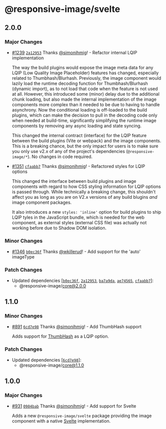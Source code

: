 # @responsive-image/svelte

## 2.0.0

### Major Changes

- [#1239](https://github.com/simonihmig/responsive-image/pull/1239) [`2a12953`](https://github.com/simonihmig/responsive-image/commit/2a12953af08d22d5d9ba255c8a53025afd616a17) Thanks [@simonihmig](https://github.com/simonihmig)! - Refactor internal LQIP implementation

  The way the build plugins would expose the image meta data for any LQIP (Low Quality Image Placeholder) features has changed, especially related to Thumbhash/Blurhash. Previously, the image component would lazily load the runtime decoding function for Thumbhash/Blurhash (dynamic import), as to not load that code when the feature is not used at all. However, this introduced some (minor) delay due to the additional chunk loading, but also made the internal implementation of the image components more complex than it needed to be due to having to handle asynchrony. Now the conditional loading is off-loaded to the build plugins, which can make the decision to pull in the decoding code only when needed at build-time, significantly simplifying the runtime image components by removing any async loading and state syncing.

  This changed the internal contract (interface) for the LQIP feature between the build plugins (Vite or webpack) and the image components. This is a breaking chance, but the only impact for users is to make sure you only use v2.x of any of the project's dependencies (`@responsive-image/*`). No changes in code required.

- [#1351](https://github.com/simonihmig/responsive-image/pull/1351) [`cfaabb7`](https://github.com/simonihmig/responsive-image/commit/cfaabb7f56e312fdefcd50aacde4810eb1667179) Thanks [@simonihmig](https://github.com/simonihmig)! - Refactored styles for LQIP options

  This changed the interface between build plugins and image components with regard to how CSS styling information for LQIP options is passed through. While technically a breaking change, this shouldn't affect you as long as you are on V2.x versions of any build blugins _and_ image component packages.

  It also introduces a new `styles: 'inline'` option for build plugins to ship LQIP tyles in the JavaScript bundle, which is needed for the web component, as external styles (external CSS file) was actually not working before due to Shadow DOM isolation.

### Minor Changes

- [#1346](https://github.com/simonihmig/responsive-image/pull/1346) [`b0ec36f`](https://github.com/simonihmig/responsive-image/commit/b0ec36f1c69fe7a92c86b7acb3ea2198b7b2b9ea) Thanks [@wkillerud](https://github.com/wkillerud)! - Add support for the 'auto' imageType

### Patch Changes

- Updated dependencies [[`b0ec36f`](https://github.com/simonihmig/responsive-image/commit/b0ec36f1c69fe7a92c86b7acb3ea2198b7b2b9ea), [`2a12953`](https://github.com/simonihmig/responsive-image/commit/2a12953af08d22d5d9ba255c8a53025afd616a17), [`ba7a9da`](https://github.com/simonihmig/responsive-image/commit/ba7a9da44d73cfaecb2e57ea7862af519f90b494), [`ae74565`](https://github.com/simonihmig/responsive-image/commit/ae74565a5415a4d98187b6bc7b67b9db3d7c3aa0), [`cfaabb7`](https://github.com/simonihmig/responsive-image/commit/cfaabb7f56e312fdefcd50aacde4810eb1667179)]:
  - @responsive-image/core@2.0.0

## 1.1.0

### Minor Changes

- [#891](https://github.com/simonihmig/responsive-image/pull/891) [`6cd7e98`](https://github.com/simonihmig/responsive-image/commit/6cd7e980403b2c11595e6eaacd0bbe6d64d7100a) Thanks [@simonihmig](https://github.com/simonihmig)! - Add ThumbHash support

  Adds support for [ThumbHash](https://evanw.github.io/thumbhash/) as a LQIP option.

### Patch Changes

- Updated dependencies [[`6cd7e98`](https://github.com/simonihmig/responsive-image/commit/6cd7e980403b2c11595e6eaacd0bbe6d64d7100a)]:
  - @responsive-image/core@1.1.0

## 1.0.0

### Major Changes

- [#931](https://github.com/simonihmig/responsive-image/pull/931) [`0984bab`](https://github.com/simonihmig/responsive-image/commit/0984babef4735ac4e443d950f3a110206bccdab1) Thanks [@simonihmig](https://github.com/simonihmig)! - Add support for Svelte

  Adds a new `@responsive-image/svelte` package providing the image component with a native [Svelte](https://svelte.dev/) implementation.
